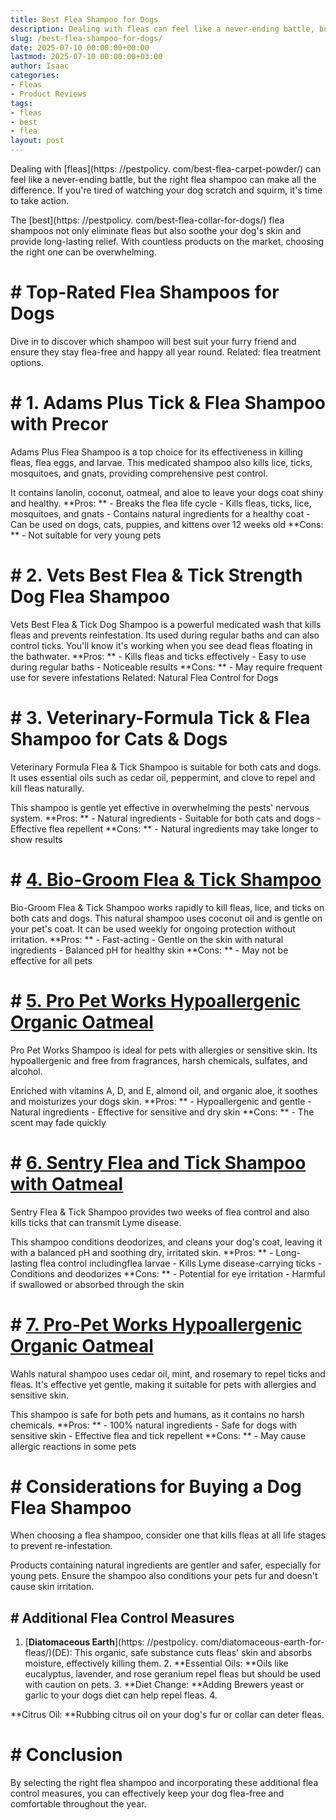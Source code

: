 ```yaml
---
title: Best Flea Shampoo for Dogs
description: Dealing with fleas can feel like a never-ending battle, but the right flea shampoo can make all the difference. If you're tired of watching your dog scratch...
slug: /best-flea-shampoo-for-dogs/
date: 2025-07-10 00:00:00+00:00
lastmod: 2025-07-10 00:00:00+03:00
author: Isaac
categories:
- Fleas
- Product Reviews
tags:
- fleas
- best
- flea
layout: post
---
```


Dealing with [fleas](https: //pestpolicy. com/best-flea-carpet-powder/) can feel like a never-ending battle, but the right flea shampoo can make all the difference. If you're tired of watching your dog scratch and squirm, it's time to take action.

The [best](https: //pestpolicy. com/best-flea-collar-for-dogs/) flea shampoos not only eliminate fleas but also soothe your dog's skin and provide long-lasting relief. With countless products on the market, choosing the right one can be overwhelming.

# # Top-Rated Flea Shampoos for Dogs

Dive in to discover which shampoo will best suit your furry friend and ensure they stay flea-free and happy all year round. Related: flea treatment options.

# # **1. Adams Plus Tick & Flea Shampoo with Precor**

Adams Plus Flea Shampoo is a top choice for its effectiveness in killing fleas, flea eggs, and larvae. This medicated shampoo also kills lice, ticks, mosquitoes, and gnats, providing comprehensive pest control.

It contains lanolin, coconut, oatmeal, and aloe to leave your dogs coat shiny and healthy. **Pros: ** - Breaks the flea life cycle - Kills fleas, ticks, lice, mosquitoes, and gnats - Contains natural ingredients for a healthy coat - Can be used on dogs, cats, puppies, and kittens over 12 weeks old **Cons: ** - Not suitable for very young pets

# # **2. Vets Best Flea & Tick Strength Dog Flea Shampoo**

Vets Best Flea & Tick Dog Shampoo is a powerful medicated wash that kills fleas and prevents reinfestation. Its used during regular baths and can also control ticks. You'll know it's working when you see dead fleas floating in the bathwater. **Pros: ** - Kills fleas and ticks effectively - Easy to use during regular baths - Noticeable results **Cons: ** - May require frequent use for severe infestations Related: Natural Flea Control for Dogs

# # **3. Veterinary-Formula Tick & Flea Shampoo for Cats & Dogs**

Veterinary Formula Flea & Tick Shampoo is suitable for both cats and dogs. It uses essential oils such as cedar oil, peppermint, and clove to repel and kill fleas naturally.

This shampoo is gentle yet effective in overwhelming the pests' nervous system. **Pros: ** - Natural ingredients - Suitable for both cats and dogs - Effective flea repellent **Cons: ** - Natural ingredients may take longer to show results

# # [4. Bio-Groom Flea & Tick Shampoo](https://www.amazon.com/dp/B001EUE8SU?&linkCode=ll1&tag=p-policy-20&linkId=eba7469901b773422aee8d03d91b4c40&language=en_US&ref_=as_li_ss_tl)

Bio-Groom Flea & Tick Shampoo works rapidly to kill fleas, lice, and ticks on both cats and dogs. This natural shampoo uses coconut oil and is gentle on your pet's coat. It can be used weekly for ongoing protection without irritation. **Pros: ** - Fast-acting - Gentle on the skin with natural ingredients - Balanced pH for healthy skin **Cons: ** - May not be effective for all pets

# # [5. Pro Pet Works Hypoallergenic Organic Oatmeal](https://www.amazon.com/dp/B018FGSTT4?&linkCode=ll1&tag=p-policy-20&linkId=1603165fdfedf4b85f0e826e19fbf237&language=en_US&ref_=as_li_ss_tl)

Pro Pet Works Shampoo is ideal for pets with allergies or sensitive skin. Its hypoallergenic and free from fragrances, harsh chemicals, sulfates, and alcohol.

Enriched with vitamins A, D, and E, almond oil, and organic aloe, it soothes and moisturizes your dogs skin. **Pros: ** - Hypoallergenic and gentle - Natural ingredients - Effective for sensitive and dry skin **Cons: ** - The scent may fade quickly

# # [6. Sentry Flea and Tick Shampoo with Oatmeal](https://www.amazon.com/dp/B001VIY6GO?th=1&linkCode=ll1&tag=p-policy-20&linkId=cb014f5f1069d0ac7fe4f4283b41c521&language=en_US&ref_=as_li_ss_tl)

Sentry Flea & Tick Shampoo provides two weeks of flea control and also kills ticks that can transmit Lyme disease.

This shampoo conditions deodorizes, and cleans your dog's coat, leaving it with a balanced pH and soothing dry, irritated skin. **Pros: ** - Long-lasting flea control includingflea larvae - Kills Lyme disease-carrying ticks - Conditions and deodorizes **Cons: ** - Potential for eye irritation - Harmful if swallowed or absorbed through the skin

# # [7. Pro-Pet Works Hypoallergenic Organic Oatmeal](https://www.amazon.com/dp/B018FGSTT4?&linkCode=ll1&tag=p-policy-20&linkId=ba1c3aec635ff313f7cc3541c8716718&language=en_US&ref_=as_li_ss_tl)

Wahls natural shampoo uses cedar oil, mint, and rosemary to repel ticks and fleas. It's effective yet gentle, making it suitable for pets with allergies and sensitive skin.

This shampoo is safe for both pets and humans, as it contains no harsh chemicals. **Pros: ** - 100% natural ingredients - Safe for dogs with sensitive skin - Effective flea and tick repellent **Cons: ** - May cause allergic reactions in some pets

# # Considerations for Buying a Dog Flea Shampoo

When choosing a flea shampoo, consider one that kills fleas at all life stages to prevent re-infestation.

Products containing natural ingredients are gentler and safer, especially for young pets. Ensure the shampoo also conditions your pets fur and doesn't cause skin irritation.

## # Additional Flea Control Measures

1. [**Diatomaceous Earth**](https: //pestpolicy. com/diatomaceous-earth-for-fleas/)(DE): This organic, safe substance cuts fleas' skin and absorbs moisture, effectively killing them. 2. **Essential Oils: **Oils like eucalyptus, lavender, and rose geranium repel fleas but should be used with caution on pets. 3. **Diet Change: **Adding Brewers yeast or garlic to your dogs diet can help repel fleas. 4.

**Citrus Oil: **Rubbing citrus oil on your dog's fur or collar can deter fleas.

# # Conclusion

By selecting the right flea shampoo and incorporating these additional flea control measures, you can effectively keep your dog flea-free and comfortable throughout the year.
